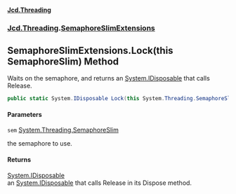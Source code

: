 #### [Jcd.Threading](index.md 'index')
### [Jcd.Threading](Jcd.Threading.md 'Jcd.Threading').[SemaphoreSlimExtensions](Jcd.Threading.SemaphoreSlimExtensions.md 'Jcd.Threading.SemaphoreSlimExtensions')

## SemaphoreSlimExtensions.Lock(this SemaphoreSlim) Method

Waits on the semaphore, and returns an [System.IDisposable](https://docs.microsoft.com/en-us/dotnet/api/System.IDisposable 'System.IDisposable') that calls Release.

```csharp
public static System.IDisposable Lock(this System.Threading.SemaphoreSlim sem);
```
#### Parameters

<a name='Jcd.Threading.SemaphoreSlimExtensions.Lock(thisSystem.Threading.SemaphoreSlim).sem'></a>

`sem` [System.Threading.SemaphoreSlim](https://docs.microsoft.com/en-us/dotnet/api/System.Threading.SemaphoreSlim 'System.Threading.SemaphoreSlim')

the semaphore to use.

#### Returns
[System.IDisposable](https://docs.microsoft.com/en-us/dotnet/api/System.IDisposable 'System.IDisposable')  
an [System.IDisposable](https://docs.microsoft.com/en-us/dotnet/api/System.IDisposable 'System.IDisposable') that calls Release in its Dispose method.